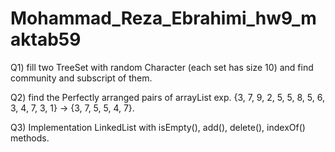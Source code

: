 # Mohammad_Reza_Ebrahimi_hw9_maktab59
 Q1) fill two TreeSet with random Character (each set has size 10) and find community and subscript of them.
 
 Q2) find the Perfectly arranged pairs of arrayList
     exp. {3, 7, 9, 2, 5, 5, 8, 5, 6, 3, 4, 7, 3, 1} -> {3, 7, 5, 5, 4, 7}.
     
 Q3) Implementation LinkedList with isEmpty(), add(), delete(), indexOf() methods.
